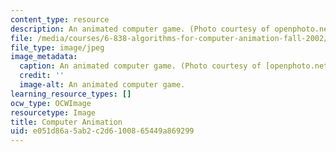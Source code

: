 ```yaml
---
content_type: resource
description: An animated computer game. (Photo courtesy of openphoto.net.)
file: /media/courses/6-838-algorithms-for-computer-animation-fall-2002/e051d86a5ab2c2d6100865449a869299_6-838f02.jpg
file_type: image/jpeg
image_metadata:
  caption: An animated computer game. (Photo courtesy of [openphoto.net](http://openphoto.net/).)
  credit: ''
  image-alt: An animated computer game.
learning_resource_types: []
ocw_type: OCWImage
resourcetype: Image
title: Computer Animation
uid: e051d86a-5ab2-c2d6-1008-65449a869299
---
```

